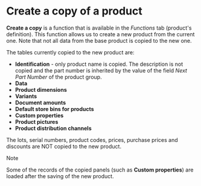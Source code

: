# Create a copy of a product


**Create a copy** is a function that is available in the *Functions* tab (product's definition). This function allows us to create a new product from the current one. Note that not all data from the base product is copied to the new one. 

The tables currently copied to the new product are: 

- **Identification** - only product name is copied. The description is not copied and the part number is inherited by the value of the field _Next Part Number_ of the product group.
- **Data**
- **Product dimensions**
- **Variants**
- **Document amounts**
- **Default store bins for products**
- **Custom properties**
- **Product pictures**
- **Product distribution channels**

The lots, serial numbers, product codes, prices, purchase prices and discounts are NOT copied to the new product.

> [!NOTE]
> 
> Some of the records of the copied panels (such as **Custom properties**) are loaded after the saving of the new product.

